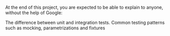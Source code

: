At the end of this project, you are expected to be able to explain to anyone, without the help of Google:

The difference between unit and integration tests.
Common testing patterns such as mocking, parametrizations and fixtures
